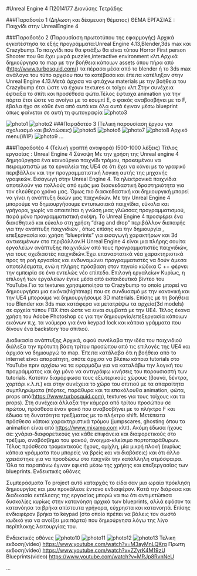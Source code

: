 #Unreal Engine 4
Π2014177 Διονύσης Τετράδης

###Παραδοτέο 1 (Δήλωση και δέσμευση θέματος)
ΘΕΜΑ ΕΡΓΑΣΙΑΣ : Παιχνίδι στην UnrealEngine 4

###Παραδοτέο 2 (Παρουσίαση πρωτοτύπου της εφαρμογής)
Αρχικά εγκατέστησα τα εξής προγράμματα:Unreal Engine 4.13,Blender,3ds max και Crazybump.Το παιχνίδι που θα φτιάξω θα είναι τύπου Horror First person Shooter που θα έχει μικρά puzzles,interactive environment κλπ.Αρχικά δημιούργησα το map με την βοήθεια κάποιων assets όπου πήρα από (http://www.turbosquid.com/) τα πέρασα μέσα από το blender ή το 3ds max ανάλογα του τύπο αρχείου που το κατέβασα και έπειτα κατέληξαν στην Unreal Engine 4.13.Μετά άρχισα να φτιάχνω materials με την βοήθεια του Crazybump έτσι ώστε να έχουν textures οι τοίχοι κλπ.Στην συνέχεια έφτιαξα το σπίτι και προσέθεσα φώτα.Τέλος έφτιαχα animation για την πόρτα έτσι ώστε να ανοίγει με το κουμπί E, ο φακός αναβοσβήνει με το F, έβαλα ήχο σε κάθε ένα από αυτά και όλα αυτά έγιναν μέσω blueprint όπως φαίνεται σε αυτή τη φωτογραφία
![photo3](https://github.com/courses-ionio/mm/blob/master/projects_2016/P2014177/photo%204.png)

![photo1](https://github.com/courses-ionio/mm/blob/master/projects_2016/P2014177/Photo1.png)
![photo2](https://github.com/courses-ionio/mm/blob/master/projects_2016/P2014177/Photo2.png)
###Παραδοτέο 3 (Τελική παρουσίαση έργου για σχολιασμό και βελτιώσεις)
![photo5](https://github.com/courses-ionio/mm/blob/master/projects_2016/P2014177/Photo5.png)
![photo6](https://github.com/courses-ionio/mm/blob/master/projects_2016/P2014177/photo6.png)
![photo7](https://github.com/courses-ionio/mm/blob/master/projects_2016/P2014177/photo7.png)
![photo8](https://github.com/courses-ionio/mm/blob/master/projects_2016/P2014177/photo8.png)
  Αρχικό menu(WIP)
![photo9](https://github.com/courses-ionio/mm/blob/master/projects_2016/P2014177/photo9.png)
...

###Παραδοτέο 4 (Τελική γραπτή αναφορά) (500-1000 λέξεις)
             Τίτλος εργασίας : Unreal Engine 4
 Σύνοψη
Με την χρήση της Unreal engine 4 δημηούργησα ένα καινούργιο παιχνίδι τρόμου, προκειμένου να πειραματιστώ με τα εργαλεία της UE4 σε ότι έχει να κάνει με το γραφικό περιβάλλον και την προγραμματιστική λογικη αυτής της μηχανής γραφικών.
Εισαγωγή στην Unreal Engine 4.
Τα ηλεκτρονικά παιχνίδια αποτελούν για πολλούς από εμάς μια διασκεδαστική δραστηριότητα για τον ελεύθερο χρόνο μας. Όμως πιο διασκεδαστική και δημιουργική μπορεί να γίνει η ανάπτυξη δικών μας παιχνιδιών. Με την Unreal Engine 4 μπορούμε να δημιουργήσουμε εντυπωσιακά παιχνίδια, εύκολα και γρήγορα, χωρίς να απαιτείται η γνώση μιας γλώσσας προγραμματισμού, παρά μόνο προγραμματιστική σκέψη. Το Unreal Engine 4 προσφέρει ένα διαισθητικό και εύκολο στη χρήση “drag and drop” περιβάλλον διεπαφής για την ανάπτυξη παιχνιδιών , όπως επίσης και την δημιουργία , επεξεργασία και χρήση “blueprints” για εισαγωγή χαρακτήρων και 3d αντικειμένων στο περιβάλλον.Η Unreal Engine 4 είναι μια πλήρης σουίτα εργαλείων ανάπτυξης παιχνιδιών από τους προγραμματιστές παιχνιδιών, για τους σχεδιαστές παιχνιδιών.Έχει επαναστατικά νέα χαρακτηριστικά προς τη ροή εργασίας και ενδυναμώνει προγραμματιστές να δούν άμεσα αποτελέσματα, ενώ η πλήρης πρόσβαση στον πηγαίο κώδικα C ++ φέρνει την εμπειρία σε ένα εντελώς νέο επίπεδο.
Επιλογή εργαλείων
Κυρίως, η επιλογή των εργαλείων έγινε μέσα από εκπαιδευτικά βίντεο του YouTube.Για τα textures χρησιμοποίησα το Crazybump το οποίο μπορεί να δημιουργήσει μια εικόνα(hightmap) που σε συνδυασμό με την κανονική και την UE4 μπορούμε να δημιουργήσουμε 3D materials. Επίσης με τη βοήθεια του Blender και 3ds max κατάφερα να μετατρέψω τα αρχεία(3d models) σε αρχεία τύπου FBX έτσι ώστε να ειναι συμβατά με την UE4. Τέλος έκανα χρήση του Adobe Photoshop cc για την δημιουργία/επεξεργασία κάποιων εικόνων π.χ. τα νούμερα για ένα keypad lock και κάποια γράμματα που δίνουν ένα backstory του σπιτιού.

 Διαδικασία ανάπτυξης
Αρχικά, αφού συνέλαβα την ιδέα του παιχνιδιού διάλεξα την πρότυπη βάση τρίτου προσώπου από τις επιλογές της UE4 και άρχισα να δημιουργώ το map. Έπειτα κατάλαβα ότι η βοήθεια από το internet είναι απαραίτητη, οπότε άρχισα να βλέπω κάποια tutorials στο YouTube πριν αρχίσω να τα εφαρμόζω για να καταλάβω την λογική του προγράμματος και όχι μόνο να αντιγράφω κινήσεις του παρουσιαστή των tutorials. Κατόπιν διαμόρφωσα τους εξωτερικούς χώρους (βουνά, δέντρα, χορτάρι κ.λ.π.) και στην συνέχεια το χώρο του σπιτιού με τα απαραίτητα συμπληρώματα (πόρτες, παράθυρα και τα επακόλουθα animation, φώτα, props από(https://www.turbosquid.com), textures για τους τοίχους και τα props). Στη συνέχεια άλλαξα την κάμερα από τρίτου προσώπου σε πρώτου, πρόσθεσα έναν φακό που αναβοσβήνει με το πλήκτρο F και έδωσα τη δυνατότητα τρεξίματος με το πλήκτρο shift. Μετέπειτα πρόσθεσα κάποια χαρακτηριστικά τρόμου (jumpscares, ghosting όπου τα animation είναι από https://www.mixamo.com κλπ). Ακόμη έδωσα ήχους σε: χνάρια-διαφορετικούς για κάθε επιφάνεια και διαφορετικούς στο τρέξιμο, αναβόσβημα του φακού, άνοιγμα-κλείσιμο πορτοπαράθυρων. Τέλος πρόσθεσα τρομακτικούς ήχους, ομίχλη, μία μικρή πλοκή (κυρίως κάποια γράμματα που μπορείς να βρείς και να διαβάσεις) και ότι άλλο χρειάστηκε για να προσδώσω στο παιχνίδι την κατάλληλη ατμόσφαιρα. Όλα τα παραπάνω έγιναν εφικτά μέσω της χρήσης και επεξεργασίας των blueprints.
Ενδεικτικές οθόνες

 Συμπεράσματα
Το project αυτό καταρχάς το είδα σαν μια ωραία πρόκληση δημιουργίας και μου προκάλεσε έντονο ενδιαφέρον.
 Κατά την διάρκεια και διαδικασία εκτέλεσης της εργασίας μπορώ να πω ότι αντιμετώπισα δυσκολίες κυρίως στην κατανόηση αρχικά των blueprints, αλλά εφόσον τα κατανόησα τα βρήκα απίστευτα γρήγορα, εύχρηστα και κατανοητά. Επίσης ενδιαφέρον βρήκα το keypad (στο οποίο πρέπει να βάλεις τον σωστό κωδικό για να ανοίξει μια πόρτα) που δημιούργησα λόγω της λίγο περίπλοκης λειτουργίας του.


Ενδεικτικές οθόνες
![photo10](https://github.com/courses-ionio/mm/blob/master/projects_2016/P2014177/photo%2010.png)
![photo11](https://github.com/courses-ionio/mm/blob/master/projects_2016/P2014177/photo%2011.png)
![photo12](https://github.com/courses-ionio/mm/blob/master/projects_2016/P2014177/photo%2012.png)
![photo13](https://github.com/courses-ionio/mm/blob/master/projects_2016/P2014177/photo%2013.png)
Τελικη εκδοση(video)
https://www.youtube.com/watch?v=M3ayMnLQKrg
Πρωτη εκδοση(video)
https://www.youtube.com/watch?v=ZZyrK4M19zU
Βlueprints(video)
https://www.youtube.com/watch?v=MRJp8RvnNeU

...
